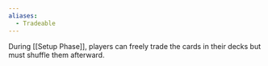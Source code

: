 ```yaml
---
aliases:
  - Tradeable
---
```

During [[Setup Phase]], players can freely trade the cards in their decks but must shuffle them afterward.